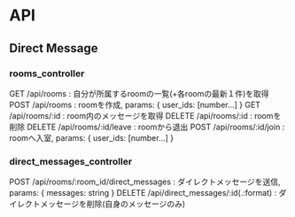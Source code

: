 # API

## Direct Message

### rooms_controller
GET /api/rooms : 自分が所属するroomの一覧(+各roomの最新１件)を取得
POST /api/rooms : roomを作成, params: { user_ids: [number...] }
GET /api/rooms/:id : room内のメッセージを取得
DELETE /api/rooms/:id : roomを削除
DELETE /api/rooms/:id/leave : roomから退出
POST /api/rooms/:id/join : roomへ入室, params: { user_ids: [number...] }

### direct_messages_controller
POST /api/rooms/:room_id/direct_messages : ダイレクトメッセージを送信, params: { messages: string }
DELETE /api/direct_messages/:id(.:format) : ダイレクトメッセージを削除(自身のメッセージのみ)